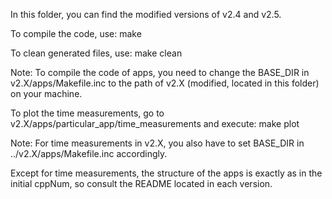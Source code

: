 In this folder, you can find the modified versions of v2.4 and v2.5.

To compile the code, use: make

To clean generated files, use: make clean

Note: To compile the code of apps, you need to change the BASE_DIR in 
v2.X/apps/Makefile.inc to the path of v2.X (modified, located in this folder) on your machine.

To plot the time measurements, go to v2.X/apps/particular_app/time_measurements and execute: make plot

Note: For time measurements in v2.X, you also have to set BASE_DIR in ../v2.X/apps/Makefile.inc accordingly.

Except for time measurements, the structure of the apps is exactly as in the initial cppNum, so consult 
the README located in each version.
